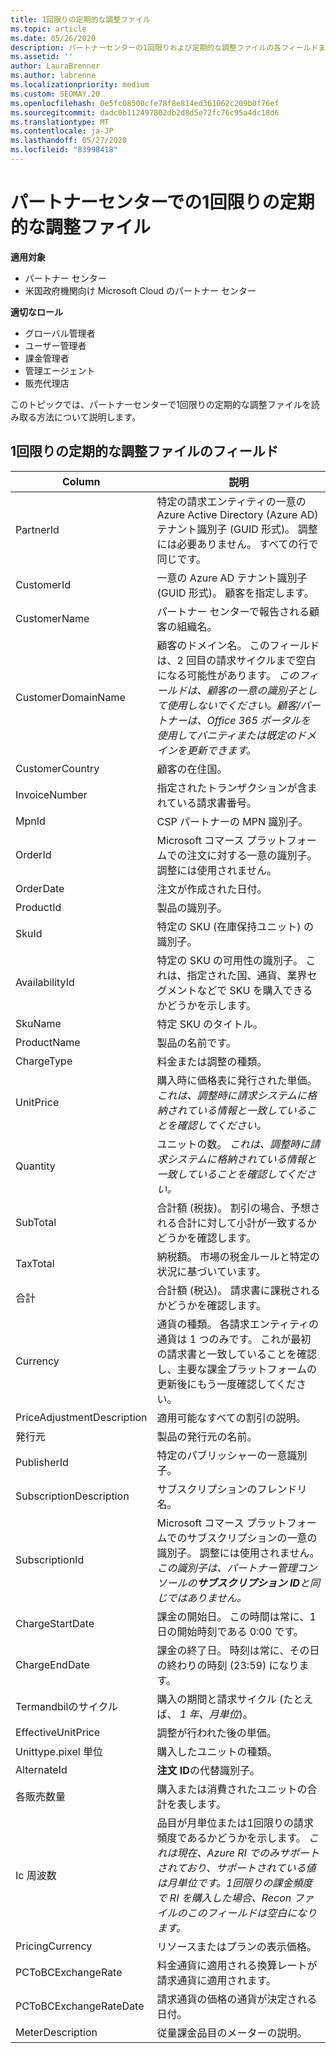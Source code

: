 ```yaml
---
title: 1回限りの定期的な調整ファイル
ms.topic: article
ms.date: 05/26/2020
description: パートナーセンターの1回限りおよび定期的な調整ファイルの各フィールドまたは列の意味を理解します。
ms.assetid: ''
author: LauraBrenner
ms.author: labrenne
ms.localizationpriority: medium
ms.custom: SEOMAY.20
ms.openlocfilehash: 0e5fc08500cfe78f8e814ed361062c209b0f76ef
ms.sourcegitcommit: dadc0b112497802db2d8d5e72fc76c95a4dc18d6
ms.translationtype: MT
ms.contentlocale: ja-JP
ms.lasthandoff: 05/27/2020
ms.locfileid: "83998418"
---
```

# <a name="one-time-and-recurring-reconciliation-files-in-partner-center"></a>パートナーセンターでの1回限りの定期的な調整ファイル

**適用対象**

- パートナー センター
- 米国政府機関向け Microsoft Cloud のパートナー センター

**適切なロール**

- グローバル管理者
- ユーザー管理者
- 課金管理者
- 管理エージェント
- 販売代理店

このトピックでは、パートナーセンターで1回限りの定期的な調整ファイルを読み取る方法について説明します。

## <a name="fields-in-one-time-and-recurring-reconciliation-files"></a>1回限りの定期的な調整ファイルのフィールド

| Column | 説明 |
| ------ | ----------- |
| PartnerId | 特定の請求エンティティの一意の Azure Active Directory (Azure AD) テナント識別子 (GUID 形式)。 調整には必要ありません。 すべての行で同じです。 |
| CustomerId | 一意の Azure AD テナント識別子 (GUID 形式)。 顧客を指定します。 |
| CustomerName | パートナー センターで報告される顧客の組織名。 |
| CustomerDomainName | 顧客のドメイン名。 このフィールドは、2 回目の請求サイクルまで空白になる可能性があります。 *このフィールドは、顧客の一意の識別子として使用しないでください。顧客/パートナーは、Office 365 ポータルを使用してバニティまたは既定のドメインを更新できます。* |
| CustomerCountry | 顧客の在住国。 |
| InvoiceNumber | 指定されたトランザクションが含まれている請求書番号。 |
| MpnId | CSP パートナーの MPN 識別子。 |
| OrderId | Microsoft コマース プラットフォームでの注文に対する一意の識別子。 調整には使用されません。 |
| OrderDate | 注文が作成された日付。 |
| ProductId | 製品の識別子。 |
| SkuId | 特定の SKU (在庫保持ユニット) の識別子。 |
| AvailabilityId | 特定の SKU の可用性の識別子。 これは、指定された国、通貨、業界セグメントなどで SKU を購入できるかどうかを示します。 |
| SkuName | 特定 SKU のタイトル。 |
| ProductName | 製品の名前です。 |
| ChargeType | 料金または調整の種類。 |
| UnitPrice | 購入時に価格表に発行された単価。 *これは、調整時に請求システムに格納されている情報と一致していることを確認してください。* |
| Quantity | ユニットの数。 *これは、調整時に請求システムに格納されている情報と一致していることを確認してください。* |
| SubTotal | 合計額 (税抜)。 割引の場合、予想される合計に対して小計が一致するかどうかを確認します。 |
| TaxTotal | 納税額。 市場の税金ルールと特定の状況に基づいています。 |
| 合計 | 合計額 (税込)。 請求書に課税されるかどうかを確認します。 |
| Currency | 通貨の種類。 各請求エンティティの通貨は 1 つのみです。 これが最初の請求書と一致していることを確認し、主要な課金プラットフォームの更新後にもう一度確認してください。 |
| PriceAdjustmentDescription | 適用可能なすべての割引の説明。 |
| 発行元 | 製品の発行元の名前。
| PublisherId | 特定のパブリッシャーの一意識別子。 |
| SubscriptionDescription | サブスクリプションのフレンドリ名。 |
| SubscriptionId | Microsoft コマース プラットフォームでのサブスクリプションの一意の識別子。 調整には使用されません。 *この識別子は、パートナー管理コンソールの**サブスクリプション ID**と同じではありません。* |
| ChargeStartDate | 課金の開始日。 この時間は常に、1 日の開始時刻である 0:00 です。 |
| ChargeEndDate | 課金の終了日。 時刻は常に、その日の終わりの時刻 (23:59) になります。 |
| Termandbilのサイクル | 購入の期間と請求サイクル (たとえば、 *1 年、月単位*)。 |
| EffectiveUnitPrice | 調整が行われた後の単価。 |
| Unittype.pixel 単位 | 購入したユニットの種類。 |
| AlternateId | **注文 ID**の代替識別子。 |
| 各販売数量 | 購入または消費されたユニットの合計を表します。 |
| Ic 周波数 | 品目が月単位または1回限りの請求頻度であるかどうかを示します。 *これは現在、Azure RI でのみサポートされており、サポートされている値は月単位です。1回限りの課金頻度で RI を購入した場合、Recon ファイルのこのフィールドは空白になります。* |
| PricingCurrency | リソースまたはプランの表示価格。 |
| PCToBCExchangeRate | 料金通貨に適用される換算レートが請求通貨に適用されます。 |
| PCToBCExchangeRateDate | 請求通貨の価格の通貨が決定される日付。 |
| MeterDescription | 従量課金品目のメーターの説明。 |
